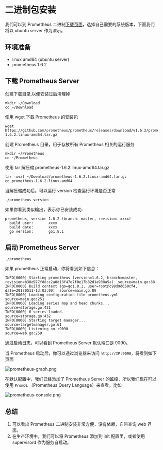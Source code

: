 # 二进制包安装

我们可以到 Prometheus 二进制[下载页面](https://prometheus.io/download/)，选择自己需要的系统版本，下面我们将以 ubuntu server 作为演示。

## 环境准备

* linux amd64 (ubuntu server)
* prometheus 1.6.2

## 下载 Prometheus Server

创建下载目录,以便安装过后清理掉

```
mkdir ~/Download
cd ~/Download
```

使用 wget 下载 Prometheus 的安装包

```
wget https://github.com/prometheus/prometheus/releases/download/v1.6.2/prometheus-1.6.2.linux-amd64.tar.gz
```

创建 Prometheus 目录，用于存放所有 Prometheus 相关的运行服务

```
mkdir ~/Prometheus
cd ~/Prometheus
```

使用 tar 解压缩 prometheus-1.6.2.linux-amd64.tar.gz

```
tar -xvzf ~/Download/prometheus-1.6.2.linux-amd64.tar.gz
cd prometheus-1.6.2.linux-amd64
```

当解压缩成功后，可以运行 version 检查运行环境是否正常

```
./prometheus version
```

如果你看到类似输出，表示你已安装成功:

```
prometheus, version 1.6.2 (branch: master, revision: xxxx)
  build user:       xxxx
  build date:       xxxx
  go version:       go1.8.1
```

## 启动 Prometheus Server

```
./prometheus
```

如果 prometheus 正常启动，你将看到如下信息：

```
INFO[0000] Starting prometheus (version=1.6.2, branch=master, revision=b38e977fd8cc2a0d13f47e7f0e17b82d1a908a9a)  source=main.go:88
INFO[0000] Build context (go=go1.8.1, user=root@c99d9d650cf4, date=20170511-13:03:00)  source=main.go:89
INFO[0000] Loading configuration file prometheus.yml     source=main.go:251
INFO[0000] Loading series map and head chunks...         source=storage.go:421
INFO[0000] 0 series loaded.                              source=storage.go:432
INFO[0000] Starting target manager...                    source=targetmanager.go:61
INFO[0000] Listening on :9090                            source=web.go:259
```

通过启动日志，可以看到 Prometheus Server 默认端口是 9090。

当 Prometheus 启动后，你可以通过浏览器来访问  `http://IP:9090`，将看到如下页面

![prometheus-graph.png](http://7o512j.com1.z0.glb.clouddn.com/prometheus-graph.png)

在默认配置中，我们已经添加了 Prometheus Server 的监控，所以我们现在可以使用 `PromQL` （Prometheus Query Language）来查看，比如

![prometheus-console.png](http://7o512j.com1.z0.glb.clouddn.com/Screen%20Shot%202017-05-17%20at%202.29.19%20PM.png)

## 总结

1. 可以看出 Prometheus 二进制安装非常方便，没有依赖，自带查询 web 界面。
2. 在生产环境中，我们可以将 Prometheus 添加到 init 配置里，或者使用 supervisord 作为服务自启动。
